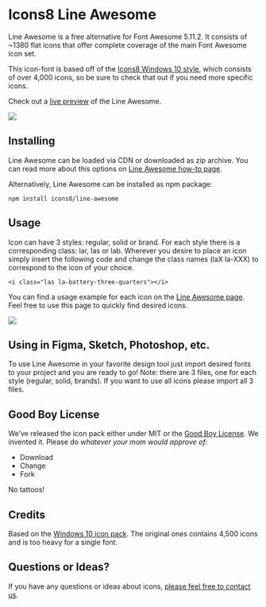 # Icons8 Line Awesome
Line Awesome is a free alternative for Font Awesome 5.11.2.
It consists of ~1380 flat icons that offer complete coverage of the main Font Awesome icon set.

This icon-font is based off of the [Icons8 Windows 10 style](https://icons8.com/icons/windows), 
which consists of over 4,000 icons, so be sure to check that out if you need more specific icons.

Check out a [live preview](https://icons8.com/line-awesome) of the Line Awesome.

![](https://i.imgur.com/NwWeIMO.png)


## Installing
Line Awesome can be loaded via CDN or downloaded as zip archive. You can read more about this options on [Line Awesome how-to page](https://icons8.com/line-awesome/howto).

Alternatively, Line Awesome can be installed as npm package:

```shell
npm install icons8/line-awesome
```

## Usage
Icon can have 3 styles: regular, solid or brand. For each style there is a corresponding class: lar, las or lab.
Wherever you desire to place an icon simply insert the following code and change the class names (laX la-XXX) to correspond to the icon of your choice.
```shell
<i class="las la-battery-three-quarters"></i>
```

You can find a usage example for each icon on the [Line Awesome page](https://icons8.com/line-awesome). Feel free to use this page to quickly find desired icons.


![](https://i.imgur.com/kVi2xSH.png)


## Using in Figma, Sketch, Photoshop, etc.
To use Line Awesome in your favorite design tool just import desired fonts to your project and you are ready to go!
Note: there are 3 files, one for each style (regular, solid, brands). If you want to use all icons please import all 3 files.
## Good Boy License

We’ve released the icon pack either under MIT or the [Good Boy License](https://icons8.com/good-boy-license/). We invented it. Please do _whatever your mom would approve of:_
* Download
* Change
* Fork

No tattoos!

## Credits

Based on the [Windows 10 icon pack](https://icons8.com/download-huge-windows8-set/). The original ones contains 4,500 icons and is too heavy for a single font.

## Questions or Ideas?

If you have any questions or ideas about icons, [please feel free to contact us](https://github.com/icons8/line-awesome/issues).